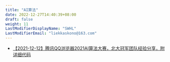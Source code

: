 ```yaml
---
title: "AI算法"
date: 2022-12-27T14:40:39+08:00
draft: false
weight: 11
LastModifierDisplayName: "SWHL"
LastModifierEmail: "liekkaskono@163.com"
---
```


- [【2021-12-12】腾讯QQ浏览器2021AI算法大赛，北大冠军团队经验分享，附详细代码](https://mp.weixin.qq.com/s/CGrVYSq_nFj7dVWN8fheCw)
